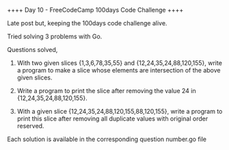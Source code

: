 ++++ Day 10 - FreeCodeCamp 100days Code Challenge ++++

Late post but, keeping the 100days code challenge alive.

Tried solving 3 problems with Go.

Questions solved,

1. With   two   given   slices   {1,3,6,78,35,55}   and   {12,24,35,24,88,120,155},   write   a program to make a slice whose elements are intersection of the above given slices.

2. Write a program to print the slice after removing the value 24 in {12,24,35,24,88,120,155}.

3. With a given slice {12,24,35,24,88,120,155,88,120,155}, write a program to print this slice after removing all duplicate values with original order reserved.

Each solution is available in the corresponding question number.go file